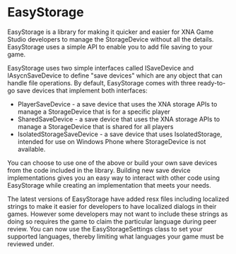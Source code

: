 EasyStorage
=====

EasyStorage is a library for making it quicker and easier for XNA Game Studio developers to manage the StorageDevice without all the details. EasyStorage uses a simple API to enable you to add file saving to your game.

EasyStorage uses two simple interfaces called ISaveDevice and IAsycnSaveDevice to define "save devices" which are any object that can handle file operations. By default, EasyStorage comes with three ready-to-go save devices that implement both interfaces:

- PlayerSaveDevice - a save device that uses the XNA storage APIs to manage a StorageDevice that is for a specific player
- SharedSaveDevice - a save device that uses the XNA storage APIs to manage a StorageDevice that is shared for all players
- IsolatedStorageSaveDevice - a save device that uses IsolatedStorage, intended for use on Windows Phone where StorageDevice is not available.

You can choose to use one of the above or build your own save devices from the code included in the library. Building new save device implementations gives you an easy way to interact with other code using EasyStorage while creating an implementation that meets your needs.

The latest versions of EasyStorage have added resx files including localized strings to make it easier for developers to have localized dialogs in their games. However some developers may not want to include these strings as doing so requires the game to claim the particular language during peer review. You can now use the EasyStorageSettings class to set your supported languages, thereby limiting what languages your game must be reviewed under.
